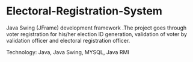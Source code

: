 # Electoral-Registration-System
 Java Swing (JFrame) development framework .The project goes through voter registration for his/her
 election ID generation, validation of voter by validation officer and electoral registration officer.

 Technology:  Java, Java Swing, MYSQL, Java RMI
        
